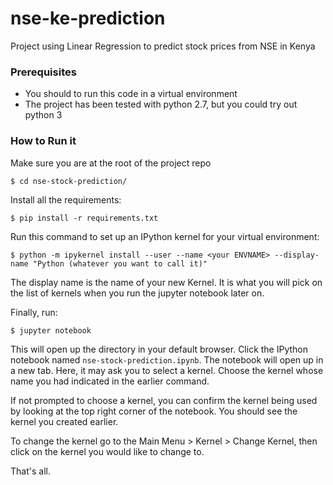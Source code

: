 # nse-ke-prediction
Project using Linear Regression to predict stock prices from NSE in Kenya

### Prerequisites
- You should to run this code in a virtual environment
- The project has been tested with python 2.7, but you could try out python 3

### How to Run it

Make sure you are at the root of the project repo
```
$ cd nse-stock-prediction/
```

Install all the requirements:
```
$ pip install -r requirements.txt
```

Run this command to set up an IPython kernel for your virtual environment:
```
$ python -m ipykernel install --user --name <your ENVNAME> --display-name "Python (whatever you want to call it)"
```
The display name is the name of your new Kernel. It is what you will pick on the list of kernels when you run the jupyter notebook later on.

Finally, run:
```
$ jupyter notebook
```
This will open up the directory in your default browser. Click the IPython notebook named `nse-stock-prediction.ipynb`. The notebook will open up in a new tab.
Here, it may ask you to select a kernel. Choose the kernel whose name you had indicated in the earlier command.

If not prompted to choose a kernel, you can confirm the kernel being used by looking at the top right corner of the notebook. You should see the kernel you created earlier.

To change the kernel go to the Main Menu > Kernel > Change Kernel, then click on the kernel you would like to change to.

That's all.
